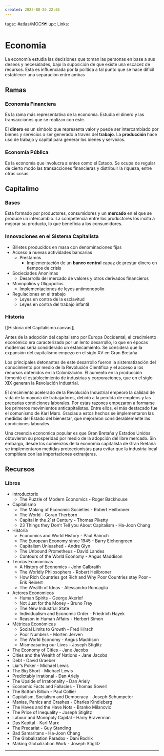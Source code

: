 ```yaml
---
created: 2022-08-26 22:05
---
```

tags:: #atlas/MOC🗺 
up::
Links: 
# Economia
La economía estudia las decisiones que toman las personas en base a sus deseos y necesidades, bajo la suposición de que existe una escacez de recursos. Esta es influenciada por la política a tal punto que se hace dificil establecer una separación entre ambas

## Ramas
### Economía Financiera
Es la rama más representativa de la economía. Estudia el dinero y las transacciones que se realizan con este.

El **dinero** es un símbolo que representa valor y puede ser intercambiado por bienes y servicios o ser generado a través del **trabajo**. La **producción** hace uso de trabajo y capital para generar los bienes y servicios.

### Economía Pública
Es la economía que involucra a entes como el Estado. Se ocupa de regular de cierto modo las transacciones financieras y distribuir la riqueza, entre otras cosas

## Capitalimo
### Bases
Esta formado por productores, consumidores y un **mercado** en el que se produce un intercambio. La competencia entre los productores los incita a mejorar su producto, lo que beneficia a los consumidores.

### Innovaciones en el Sistema Capitalista
- Billetes producidos en masa con denominaciones fijas
- Acceso a nuevas actividades bancarias
	- Prestamos
		- Implementación de un **banco central** capaz de prestar dinero en tiempos de crisis
- Socieciades Anonimas
	- Desarrollo del mercado de valores y otros derivados financieros
- Monopolios y Oligopolios
	- Implementaciones de leyes antimonopolio
- Regulaciones en el trabajo
	- Leyes en contra de la esclavitud
	- Leyes en contra del trabajo infantil

### Historia
[[Historia del Capitalismo.canvas]]

Antes de la adopción del capitalismo por Europa Occidental, el crecimiento económico era caracterizado por un lento desarrollo, lo que en épocas modernas sería considerado un estancamiento. Se considera que la expansión del capitalismo empezo en el siglo XV en Gran Bretaña.

Los principales detonantes de este desarrollo fueron la sistematización del conocimiento por medio de la Revolución Científica y el acceso a los recursos obtenidos en la Colonización. El aumento en la producción fomentó el establecimiento de industrias y corporaciones, que en el siglo XIX generan la Revolución Industrial.

El crecimiento acelerado de la Revolución Industrial empeoro la calidad de vida de la mayoría de trabajadores, debido a la perdida de empleos y las precarias condiciones laborales. Por estas razones empezaron a formarse los primeros movimientos anticapitalistas. Entre ellos, el más destacado fue el comunismo de Karl Marx. Gracias a estos hechos se implementaron las medidas del Estado del bienestar, que mejoraron considerablemente las condiciones laborales.

Una creencia economica popular es que Gran Bretaña y Estados Unidos obtuvieron su prosperidad por medio de la adopción del libre mercado. Sin embargo, desde los comienzos de la economia capitalista de Gran Bretaña se implementaron medidas proteccionistas para evitar que la industria local compitiera con las importaciones extranjeras.

## Recursos
### Libros
- Introductorio
	- The Puzzle of Modern Economics - Roger Backhouse
- Capitalismo
	- The Making of Economic Societies - Robert Heilbroner	
	- The World - Goran Therborn
	- Capital in the 21st Century - Thomas Piketty
	- 23 Things they Don't Tell you About Capitalism - Ha-Joon Chang
- Historia
	- Economics and World History - Paul Bairoch
	- The European Economy since 1945 - Barry Eichengreen
	- Capitalism Unleashed - Andre Glyn
	- The Unbound Prometheus - David Landes
	- Contours of the World Economy - Angus Maddison
- Teorías Economicas
	- A History of Economics - John Galbraith
	- The Worldly Philosophers - Robert Heilbroner
	- How Rich Countries got Rich and Why Poor Countries stay Poor - Erik Reinert
	- The Wealth of Ideas - Alessandro Roncaglia
- Actores Economicos
	- Human Spirits - George Akerlof
	- Not Just for the Money - Bruno Frey
	- The New Industrial State
	- Individualism and Economic Order - Friedrich Hayek
	- Reason in Human Affairs - Herbert Simon
- Métricas Económicas
	- Social Limits to Growth - Fred Hirsch
	- Poor Numbers - Morten Jerven
	- The World Economy - Angus Maddison
	- Mismeasuring our Lives - Joseph Stiglitz
- The Economy of Cities - Jane Jacobs
- Cities and the Wealth of Nations - Jane Jacobs
- Debt - David Graeber
- Liar’s Poker - Michael Lewis
- The Big Short - Michael Lewis
- Predictably Irrational - Dan Ariely
- The Upside of Irrationality - Dan Ariely
- Economic Facts and Fallacies - Thomas Sowell
- The Bottom Billion - Paul Collier
- Capitalism, Socialism and Democracy - Joseph Schumpeter
- Manias, Panics and Crashes - Charles Kindleberg
- The Haves and the Have Nots - Branko Milanovic
- The Price of Inequality - Joseph Stiglitz
- Labour and Monopoly Capital - Harry Braverman
- Das Kapital - Karl Marx
- The Precariat - Guy Standing
- Bad Samaritans - Ha-Joon Chang
- The Globalization Paradox - Dani Rodrik
- Making Globalization Work - Joseph Stiglitz
___
